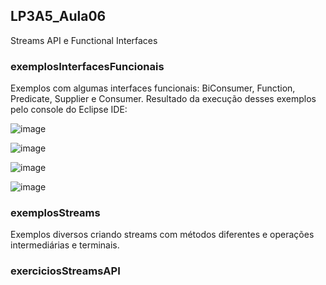 ## LP3A5_Aula06
Streams API e Functional Interfaces


### exemplosInterfacesFuncionais
Exemplos com algumas interfaces funcionais: BiConsumer, Function, Predicate, Supplier e Consumer. Resultado da execução desses exemplos pelo console do Eclipse IDE:  

![image](https://user-images.githubusercontent.com/70042571/167018644-b37149fd-f025-4514-b61d-c4c16b37668a.png)  

![image](https://user-images.githubusercontent.com/70042571/167019280-a1d3b990-bddd-449c-a197-ccc5de2e118e.png)  

![image](https://user-images.githubusercontent.com/70042571/167019544-27c9dae1-e59c-453d-9771-56df142cec32.png)  

![image](https://user-images.githubusercontent.com/70042571/167019970-dee7c118-3ec8-4b33-83c1-42aec59f1304.png)


### exemplosStreams
Exemplos diversos criando streams com métodos diferentes e operações intermediárias e terminais. 


### exerciciosStreamsAPI

